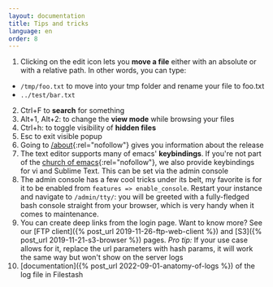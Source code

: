 ```yaml
---
layout: documentation
title: Tips and tricks
language: en
order: 8
---
```


1. Clicking on the edit icon lets you **move a file** either with an absolute or with a relative path. In other words, you can type:
  - `/tmp/foo.txt` to move into your tmp folder and rename your file to foo.txt
  - `../test/bar.txt`
2. Ctrl+F to **search** for something
3. Alt+1, Alt+2: to change the **view mode** while browsing your files
4. Ctrl+h: to toggle visibility of **hidden files**
5. Esc to exit visible popup
6. Going to [/about](http://demo.filestash.app/about){:rel="nofollow"} gives you information about the release
7. The text editor supports many of emacs' **keybindings**. If you're not part of the [church of emacs](https://www.youtube.com/watch?v=ZAnWjQQufgs&t=22){:rel="nofollow"}, we also provide keybindings for vi and Sublime Text. This can be set via the admin console
8. The admin console has a few cool tricks under its belt, my favorite is for it to be enabled from `features => enable_console`. Restart your instance and navigate to `/admin/tty/`: you will be greeted with a fully-fledged bash console straight from your browser, which is very handy when it comes to maintenance.
9. You can create deep links from the login page. Want to know more? See our [FTP client]({% post_url 2019-11-26-ftp-web-client %}) and [S3]({% post_url 2019-11-21-s3-browser %}) pages. *Pro tip:* If your use case allows for it, replace the url parameters with hash params, it will work the same way but won't show on the server logs
10. [documentation]({% post_url 2022-09-01-anatomy-of-logs %}) of the log file in Filestash
